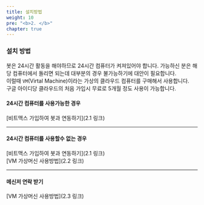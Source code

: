 ```yaml
---
title: 설치방법
weight: 10
pre: "<b>2. </b>"
chapter: true
---
```


### 설치 방법

봇은 24시간 활동을 해야하므로 24시간 컴퓨터가 켜져있어야 합니다. 가능하신 분은 해당 컴퓨터에서 돌리면 되는데 대부분의 경우 불가능하기에 대안이 필요합니다.</br>
이럴때 `VM`(Virtal Machine)이라는 가상의 클라우드 컴퓨터를 구매해서 사용합니다. </br>
구글 아이디당 클라우드의 처음 가입시 무료로 5개월 정도 사용이 가능합니다.


#### 24시간 컴퓨터를 사용가능한 경우

[비트맥스 가입하여 봇과 연동하기](2.1 링크)</br>

---

#### 24시간 컴퓨터를 사용할수 없는 경우

[비트맥스 가입하여 봇과 연동하기](2.1 링크)</br>
[VM 가상머신 사용방법](2.2 링크)</br>

---

#### 메신저 연락 받기

[VM 가상머신 사용방법](2.3 링크)
